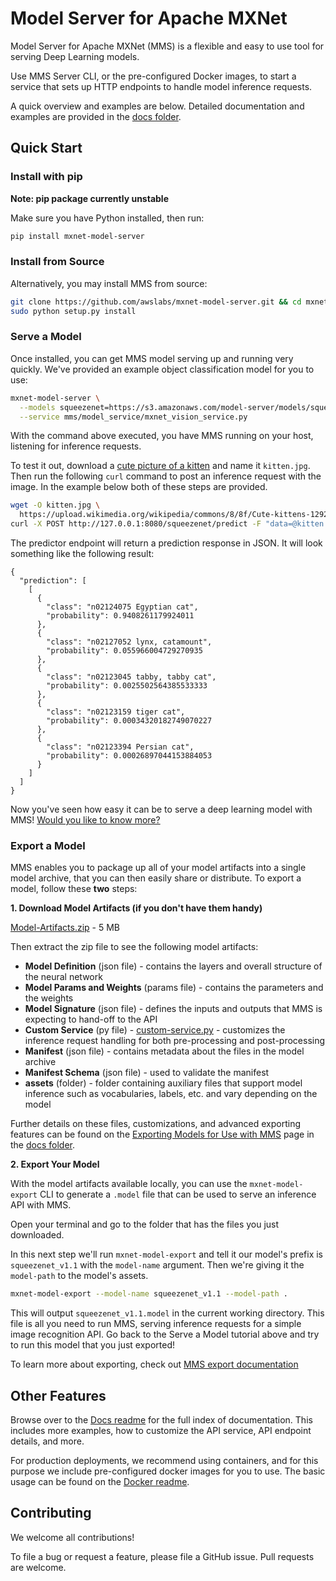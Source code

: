 Model Server for Apache MXNet
=======


Model Server for Apache MXNet (MMS) is a flexible and easy to use tool for serving Deep Learning models.

Use MMS Server CLI, or the pre-configured Docker images, to start a service that sets up HTTP endpoints to handle model inference requests.

A quick overview and examples are below. Detailed documentation and examples are provided in the [docs folder](docs/README.md).


## Quick Start

### Install with pip

**Note: pip package currently unstable**

Make sure you have Python installed, then run:

```bash
pip install mxnet-model-server
```

### Install from Source

Alternatively, you may install MMS from source:

```bash
git clone https://github.com/awslabs/mxnet-model-server.git && cd mxnet-model-server
sudo python setup.py install
```

### Serve a Model

Once installed, you can get MMS model serving up and running very quickly. We've provided an example object classification model for you to use:
```bash
mxnet-model-server \
  --models squeezenet=https://s3.amazonaws.com/model-server/models/squeezenet_v1.1/squeezenet_v1.1.model \
  --service mms/model_service/mxnet_vision_service.py
```

With the command above executed, you have MMS running on your host, listening for inference requests.

To test it out, download a [cute picture of a kitten](https://www.google.com/search?q=cute+kitten&tbm=isch&hl=en&cr=&safe=images) and name it `kitten.jpg`. Then run the following `curl` command to post an inference request with the image. In the example below both of these steps are provided.

```bash
wget -O kitten.jpg \
  https://upload.wikimedia.org/wikipedia/commons/8/8f/Cute-kittens-12929201-1600-1200.jpg
curl -X POST http://127.0.0.1:8080/squeezenet/predict -F "data=@kitten.jpg"
```

The predictor endpoint will return a prediction response in JSON. It will look something like the following result:

```
{
  "prediction": [
    [
      {
        "class": "n02124075 Egyptian cat",
        "probability": 0.9408261179924011
      },
      {
        "class": "n02127052 lynx, catamount",
        "probability": 0.055966004729270935
      },
      {
        "class": "n02123045 tabby, tabby cat",
        "probability": 0.0025502564385533333
      },
      {
        "class": "n02123159 tiger cat",
        "probability": 0.00034320182749070227
      },
      {
        "class": "n02123394 Persian cat",
        "probability": 0.00026897044153884053
      }
    ]
  ]
}
```

Now you've seen how easy it can be to serve a deep learning model with MMS! [Would you like to know more?](docs/server.md)


### Export a Model

MMS enables you to package up all of your model artifacts into a single model archive, that you can then easily share or distribute. To export a model, follow these **two** steps:

**1. Download Model Artifacts (if you don't have them handy)**

[Model-Artifacts.zip](https://s3.amazonaws.com/model-server/models/model-example/Model-Artifacts.zip) - 5 MB

 Then extract the zip file to see the following model artifacts:

* **Model Definition** (json file) - contains the layers and overall structure of the neural network
* **Model Params and Weights** (params file) - contains the parameters and the weights
* **Model Signature** (json file) - defines the inputs and outputs that MMS is expecting to hand-off to the API
* **Custom Service** (py file) - [custom-service.py](#) - customizes the inference request handling for both pre-processing and post-processing
* **Manifest** (json file) - contains metadata about the files in the model archive
* **Manifest Schema** (json file) - used to validate the manifest
* **assets** (folder) - folder containing auxiliary files that support model inference such as vocabularies, labels, etc. and vary depending on the model

Further details on these files, customizations, and advanced exporting features can be found on the [Exporting Models for Use with MMS](docs/export.md) page in the [docs folder](docs).

**2. Export Your Model**

With the model artifacts available locally, you can use the `mxnet-model-export` CLI to generate a `.model` file that can be used to serve an inference API with MMS.

Open your terminal and go to the folder that has the files you just downloaded.

In this next step we'll run `mxnet-model-export` and tell it our model's prefix is `squeezenet_v1.1` with the `model-name` argument. Then we're giving it the `model-path` to the model's assets.

```bash
mxnet-model-export --model-name squeezenet_v1.1 --model-path .
```

This will output `squeezenet_v1.1.model` in the current working directory. This file is all you need to run MMS, serving inference requests for a simple image recognition API. Go back to the Serve a Model tutorial above and try to run this model that you just exported!

To learn more about exporting, check out [MMS export documentation](docs/export.md)


## Other Features

Browse over to the [Docs readme](docs/README.md) for the full index of documentation. This includes more examples, how to customize the API service, API endpoint details, and more.

For production deployments, we recommend using containers, and for this purpose we include pre-configured docker images for you to use. The basic usage can be found on the [Docker readme](docker/README.md).

## Contributing

We welcome all contributions!

To file a bug or request a feature, please file a GitHub issue. Pull requests are welcome.
